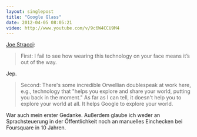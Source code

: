 ```yaml
---
layout: singlepost
title: "Google Glass"
date: 2012-04-05 08:05:21
video: http://www.youtube.com/v/9c6W4CCU9M4
---
```

[Joe Stracci](http://joestracci.org/post/20473908742/google-has-finally-unveiled-project-glass-i-say):
> First: I fail to see how wearing this technology on your face means it’s out of the way.

Jep.
> Second: There's some incredible Orwellian doublespeak at work here, e.g., technology that "helps you explore and share your world, putting you back in the moment." As far as I can tell, it doesn't help you to explore your world at all. It helps Google to explore your world.

War auch mein erster Gedanke. Außerdem glaube ich weder an Sprachsteuerung in der Öffentlichkeit noch an manuelles Einchecken bei Foursquare in 10 Jahren.